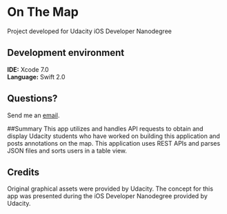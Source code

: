 # On The Map

Project developed for Udacity iOS Developer Nanodegree
## Development environment
<b>IDE:</b> Xcode 7.0
<br><b>Language:</b> Swift 2.0

## Questions?
Send me an [email](mailto:macs4enthusiasts@gmail.com?subject=OnTheMap).

##Summary
This app utilizes and handles API requests to obtain and display Udacity students who have worked on building this application and posts annotations on the map. This application uses REST APIs and parses JSON files and sorts users in a table view.

## Credits
Original graphical assets were provided by Udacity.
The concept for this app was presented during the iOS Developer Nanodegree provided by Udacity.


